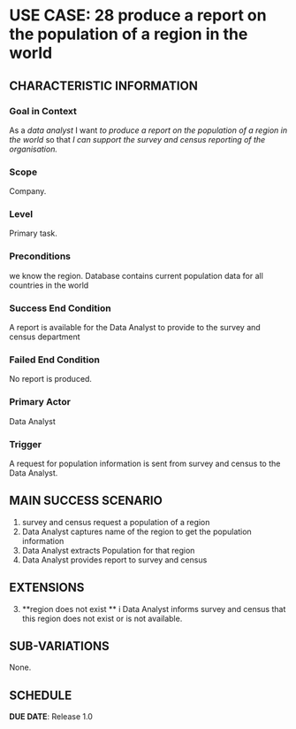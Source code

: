 # USE CASE: 28  produce a report on the population of a region in the world

## CHARACTERISTIC INFORMATION

### Goal in Context

As a *data analyst* I want  *to produce a report on the population of a region in the world* so that *I can support the survey and census reporting of the organisation.*

### Scope

Company.

### Level

Primary task.

### Preconditions

we know the region. Database contains current population data for all countries in the world

### Success End Condition

A report is available for the Data Analyst to provide to the survey and census department

### Failed End Condition

No report is produced.

### Primary Actor

Data Analyst

### Trigger

A request for population information is sent from survey and census to the Data Analyst.

## MAIN SUCCESS SCENARIO

1. survey and census request a population of a region
2. Data Analyst captures name of the region to get the population information 
3. Data Analyst  extracts  Population for that region
4. Data Analyst provides report to survey and census


## EXTENSIONS
3. **region does not exist **
   i Data Analyst informs survey and census that this region  does  not exist or is not available.
## SUB-VARIATIONS

None.

## SCHEDULE

**DUE DATE**: Release 1.0
